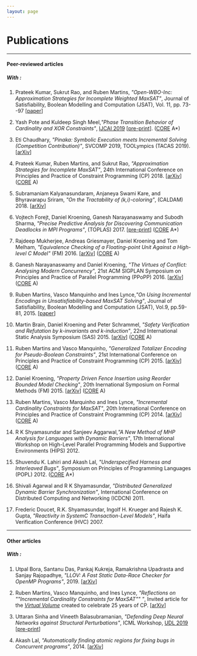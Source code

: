 ```yaml
---
layout: page
---
```



# Publications


---


#### Peer-reviewed articles

##### With :

1. Prateek Kumar, Sukrut Rao, and Ruben Martins, _"Open-WBO-Inc: Approximation Strategies for Incomplete Weighted MaxSAT"_, Journal of Satisfiability, Boolean Modelling and Computation (JSAT), Vol. 11, pp. 73--97 [[paper](http://jsatjournal.org/volumes/upcoming/jsat11_4.pdf)]

1. Yash Pote and Kuldeep Singh Meel,_"Phase Transition Behavior of Cardinality and XOR Constraints"_, [IJCAI 2019](https://ijcai19.org/)  [[pre-print](https://drive.google.com/file/d/0B8Q5wElP5-W-YlNEVlN2M094U1N5N3FpcXlRSlRsc282aWtr/view?usp=sharing)]. ([CORE](http://portal.core.edu.au/conf-ranks/) A*)

1. Eti Chaudhary, _"Pinaka: Symbolic Execution meets Incremental Solving (Competition Contribution)"_, SVCOMP 2019, TOOLympics (TACAS 2019). [[arXiv](https://arxiv.org/pdf/1903.02309.pdf)]

1. Prateek Kumar, Ruben Martins, and Sukrut Rao, _"Approximation Strategies for Incomplete MaxSAT"_, 24th International Conference on Principles and Practice of Constraint Programming (CP) 2018. [[arXiv](https://arxiv.org/pdf/1806.07164.pdf)] ([CORE](http://portal.core.edu.au/conf-ranks/) A)


1. Subramaniam Kalyanasundaram, Anjaneya Swami Kare, and Bhyravarapu Sriram, _"On the Tractability of (k,i)-coloring"_, (CALDAM) 2018. [[arXiv](https://arxiv.org/pdf/1802.03634.pdf)]

1. Vojtech Forejt, Daniel Kroening, Ganesh Narayanaswamy and Subodh Sharma, _"Precise Predictive Analysis for Discovering Communication Deadlocks in MPI Programs"_, (TOPLAS) 2017. [[pre-print](toplas2017-mpi.pdf)] ([CORE](http://portal.core.edu.au/conf-ranks/) A*)


1. Rajdeep Mukherjee, Andreas Griesmayer, Daniel Kroening and Tom Melham, _"Equivalence Checking of a Floating-point Unit Against a High-level C Model"_ (FM) 2016. [[arXiv](https://arxiv.org/pdf/1609.00169v1.pdf)] ([CORE](http://portal.core.edu.au/conf-ranks/) A)


1. Ganesh Narayanaswamy and Daniel Kroening, _"The Virtues of Conflict: Analysing Modern Concurrency"_, 21st ACM SIGPLAN Symposium on Principles and Practice of Parallel Programming (PPoPP) 2016. [[arXiv](http://arxiv.org/abs/1602.08321)] ([CORE](http://portal.core.edu.au/conf-ranks/) A)


1. Ruben Martins, Vasco Manquinho and Ines Lynce,_"On Using Incremental Encodings in Unsatisfiability-based MaxSAT Solving"_, Journal of Satisfiability, Boolean Modelling and Computation (JSAT), Vol.9, pp.59-81, 2015. [[paper](https://satassociation.org/jsat/index.php/jsat/article/view/126)]

1. Martin Brain, Daniel Kroening and Peter Schrammel, _"Safety Verification and Refutation by k-invariants and k-induction"_, 22nd International Static Analysis Symposium (SAS) 2015. [[arXiv](http://arxiv.org/abs/1506.05671)]  ([CORE](http://portal.core.edu.au/conf-ranks/) A)


1. Ruben Martins and Vasco Manquinho, _"Generalized Totalizer Encoding for Pseudo-Boolean Constraints"_, 21st International Conference on Principles and Practice of Constraint Programming (CP) 2015. [[arXiv](http://arxiv.org/abs/1507.05920)]  ([CORE](http://portal.core.edu.au/conf-ranks/) A)


1. Daniel Kroening, _"Property Driven Fence Insertion using Reorder Bounded Model Checking"_, 20th Inernational Symposium on Formal Methods (FM) 2015. [[arXiv](http://arxiv.org/abs/1407.7443)] ([CORE](http://portal.core.edu.au/conf-ranks/) A)


1. Ruben Martins, Vasco Marquinho and Ines Lynce, _"Incremental Cardinality Constraints for MaxSAT"_, 20th International Conference on Principles and Practice of Constraint Programming (CP) 2014. [[arXiv](http://arxiv.org/abs/1408.4628)]  ([CORE](http://portal.core.edu.au/conf-ranks/) A)


1. R K Shyamasundar and Sanjeev Aggarwal,_"A New Method of MHP Analysis for Languages with Dynamic Barriers"_, 17th International Workshop on High-Level Parallel Programming Models and Supportive Environments (HIPS) 2012. 

1. Shuvendu K. Lahiri and Akash Lal, _"Underspecified Harness and Interleaved Bugs"_, Symposium on Principles of Programming Languages (POPL) 2012. ([CORE](http://portal.core.edu.au/conf-ranks/) A*)


1. Shivali Agarwal and R K Shyamasundar, _"Distributed Generalized Dynamic Barrier Synchronization"_, International Conference on Distributed Computing and Networking (ICDCN) 2011.

1. Frederic Doucet, R.K. Shyamasundar, Ingolf H. Krueger and Rajesh K. Gupta, _"Reactivity in SystemC Transaction-Level Models"_, Haifa Verification Conference (HVC) 2007.


---


#### Other articles




##### With :
1. Utpal Bora, Santanu Das, Pankaj Kukreja, Ramakrishna Upadrasta and Sanjay Rajopadhye, _"LLOV: A Fast Static Data-Race Checker for OpenMP Programs"_, 2019. [[arXiv](https://arxiv.org/abs/1912.12189)]
1. Ruben Martins, Vasco Manquinho, and Ines Lynce, _"Reflections on ""Incremental Cardinality Constraints for MaxSAT"" "_, Invited article for the _[Virtual Volume](https://freuder.wordpress.com/cp-anniversary-project/)_ created to celebrate 25 years 
of CP. [[arXiv](https://arxiv.org/abs/1910.04643)]

1. Uttaran Sinha and Vineeth Balasubramanian, _"Defending Deep Neural Networks against Structural Perturbations"_, ICML Workshop, [UDL 2019](https://sites.google.com/view/udlworkshop2019/accepted-papers) [[pre-print](UDL2019-paper-41.pdf)]

1. Akash Lal, _"Automatically finding atomic regions for fixing bugs in Concurrent programs"_, 2014. [[arXiv](http://arxiv.org/abs/1403.1749)]


